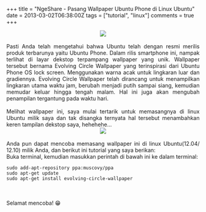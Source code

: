 +++
title = "NgeShare - Pasang Wallpaper Ubuntu Phone di Linux Ubuntu"
date = 2013-03-02T06:38:00Z
tags = ["tutorial", "linux"]
comments = true
+++

<center><img border="0" data-original-height="377" data-original-width="1600" src="https://1.bp.blogspot.com/-se9Y_tJmNWM/W-vEC-wwNJI/AAAAAAAASPU/GhIN34rI_w8QwXaNc2uOfbDcFDIyjYYAQCLcBGAs/s1600/plymouth.jpg" /></center><br />
<div style="text-align: justify;">Pasti Anda telah mengetahui bahwa Ubuntu telah dengan resmi merilis produk terbarunya yaitu Ubuntu Phone. Dalam rilis smartphone ini, nampak terlihat di layar dekstop terpampang wallpaper yang unik. Wallpaper tersebut bernama  Evolving Circle Wallpaper yang terinspirasi dari Ubuntu Phone OS lock screen. Menggunakan warna acak untuk lingkaran luar dan gradiennya. Evolving Circle Wallpaper telah dirancang untuk menampilkan lingkaran utama waktu jam, berubah menjadi putih sampai siang, kemudian memudar keluar hingga tengah malam. Hal ini juga akan mengubah penampilan tergantung pada waktu hari.<br /><br />
Melihat wallpaper ini, saya mulai tertarik untuk memasangnya di linux Ubuntu milik saya dan tak disangka ternyata hal tersebut menambahkan keren tampilan dekstop saya, hehehehe...<br />
<center><img border="0" src="https://4.bp.blogspot.com/-C0cgb_XDTE0/UTE2akkrvpI/AAAAAAAABlQ/p5Vj9puONms/s1600/ubuntu-phone-wallpaper.png" /></center><br />
Anda pun dapat mencoba memasang wallpaper ini di linux Ubuntu(12.04/ 12.10) milik Anda, dan berikut ini tutorial yang saya berikan:<br />
Buka terminal, kemudian masukkan perintah di bawah ini ke dalam terminal:<br />
<pre><code>sudo add-apt-repository ppa:muscovy/ppa<br />sudo apt-get update<br />sudo apt-get install evolving-circle-wallpaper</code></pre><br /><br />
Selamat mencoba! 😁 </div>
